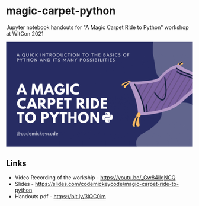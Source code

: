 # magic-carpet-python
Jupyter notebook handouts for "A Magic Carpet Ride to Python" workshop at WitCon 2021

![Magic Carpet Python](https://github.com/codemickeycode/magic-carpet-python/blob/main/images/magic-carpet-python.gif?raw=true)

## Links
- Video Recording of the workship - https://youtu.be/_Gw84iIgNCQ
- Slides - https://slides.com/codemickeycode/magic-carpet-ride-to-python
- Handouts pdf - https://bit.ly/3lQC0im
